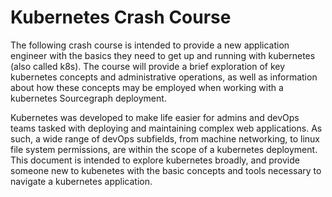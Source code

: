 # Kubernetes Crash Course

The following crash course is intended to provide a new application engineer with the basics they need to get up and running with kubernetes (also called k8s). The course will provide a brief exploration of key kubernetes concepts and administrative operations, as well as information about how these concepts may be employed when working with a kubernetes Sourcegraph deployment.

Kubernetes was developed to make life easier for admins and devOps teams tasked with deploying and maintaining complex web applications. As such, a wide range of devOps subfields, from machine networking, to linux file system permissions, are within the scope of a kubernetes deployment. This document is intended to explore kubernetes broadly, and provide someone new to kubenetes with the basic concepts and tools necessary to navigate a kubernetes application.
